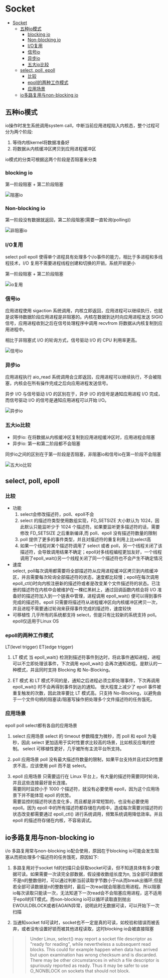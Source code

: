 # Socket

- [Socket](#socket)
  - [五种io模式](#%e4%ba%94%e7%a7%8dio%e6%a8%a1%e5%bc%8f)
    - [blocking io](#blocking-io)
    - [Non-blocking io](#non-blocking-io)
    - [I/O复用](#io%e5%a4%8d%e7%94%a8)
    - [信号io](#%e4%bf%a1%e5%8f%b7io)
    - [异步io](#%e5%bc%82%e6%ad%a5io)
    - [五大io比较](#%e4%ba%94%e5%a4%a7io%e6%af%94%e8%be%83)
  - [select, poll, epoll](#select-poll-epoll)
    - [比较](#%e6%af%94%e8%be%83)
    - [epoll的两种工作模式](#epoll%e7%9a%84%e4%b8%a4%e7%a7%8d%e5%b7%a5%e4%bd%9c%e6%a8%a1%e5%bc%8f)
    - [应用场景](#%e5%ba%94%e7%94%a8%e5%9c%ba%e6%99%af)
  - [io多路复用与non-blocking io](#io%e5%a4%9a%e8%b7%af%e5%a4%8d%e7%94%a8%e4%b8%8enon-blocking-io)

## 五种io模式

io操作时发生系统调用system call，中断当前应用进程陷入内核态，整个过程可分为两个阶段:  

1. 等待内核kernel将数据准备好
2. 将数据从内核缓冲区拷贝到应用进程缓冲区

io模式的分类可根据这两个阶段是否阻塞来分类

### blocking io

第一阶段阻塞 + 第二阶段阻塞

![阻塞io](blockingio.png)

### Non-blocking io

第一阶段没有数据就返回，第二阶段阻塞(需要一直轮询(polling))

![非阻塞io](non-blockingio.png)

### I/O复用

select poll epoll
使得单个进程具有处理多个i/o事件的能力，相比于多进程和多线程技术，I/O 复用不需要进程线程创建和切换的开销，系统开销更小

第一阶段阻塞 + 第二阶段阻塞

![io复用](io复用.png)

### 信号io

应用进程使用 sigaction 系统调用，内核立即返回，应用进程可以继续执行，也就是说等待数据阶段应用进程是非阻塞的。内核在数据到达时向应用进程发送 SIGIO 信号，应用进程收到之后在信号处理程序中调用 recvfrom 将数据从内核复制到应用进程中。

相比于非阻塞式 I/O 的轮询方式，信号驱动 I/O 的 CPU 利用率更高。

![信号io](信号io.png)

### 异步io

应用进程执行 aio_read 系统调用会立即返回，应用进程可以继续执行，不会被阻塞，内核会在所有操作完成之后向应用进程发送信号。

异步 I/O 与信号驱动 I/O 的区别在于，异步 I/O 的信号是通知应用进程 I/O 完成，而信号驱动 I/O 的信号是通知应用进程可以开始 I/O。

![异步io](异步io.png)

### 五大io比较

* 同步io: 在将数据从内核缓冲区复制到应用进程缓冲区时，应用进程会阻塞
* 异步io: 第一和第二阶段都不会阻塞

同步io之间的区别在于第一阶段是否阻塞，非阻塞io和信号io在第一阶段不会阻塞

![五大io比较](五大io比较.png)

## select, poll, epoll

### 比较

* 功能
  1. select会修改描述符，poll、epoll不会
  2. select 的描述符类型使用数组实现，FD_SETSIZE 大小默认为 1024，因此默认只能监听少于 1024 个描述符。如果要监听更多描述符的话，需要修改 FD_SETSIZE 之后重新编译,而 poll、epoll 没有描述符数量的限制
  3. poll 提供了更多的事件类型，并且对描述符的重复利用上比select高
  4. 如果一个线程对某个描述符调用了 select 或者 poll，另一个线程关闭了该描述符，会导致调用结果不确定；epoll对多线程编程更加友好，一个线程调用了epoll_wait()另一个线程关闭了同一个描述符也不会产生不确定情况
* 速度  
   select, poll每次调用都需要将全部描述符从应用进程缓冲区拷贝到内核缓冲区，并且需要每次轮询全部描述符的状态，速度都比较慢；epoll在每次调用epoll_ctl()时向内核注册新的描述符或者是改变某个文件描述符的状态。已注册的描述符在内核中会被维护在一棵红黑树上，通过回调函数内核会将 I/O 准备好的描述符加入到一个链表中管理，进程调用 epoll_wait() 便可以得到事件完成的描述符。epoll 只需要将描述符从进程缓冲区向内核缓冲区拷贝一次，并且进程不需要通过轮询来获得事件完成的描述符，速度较快
* 可移植性
  几乎所有的系统都支持 select，但是只有比较新的系统支持 poll。epoll仅适用于Linux OS

### epoll的两种工作模式

LT(level trigger) ET(edge trigger)

1. LT 模式
当 epoll_wait() 检测到描述符事件到达时，将此事件通知进程，进程可以不立即处理该事件，下次调用 epoll_wait() 会再次通知进程。是默认的一种模式，并且同时支持 Blocking 和 No-Blocking。

2. ET 模式
和 LT 模式不同的是，通知之后进程必须立即处理事件，下次再调用 epoll_wait() 时不会再得到事件到达的通知。
很大程度上减少了 epoll 事件被重复触发的次数，因此效率要比 LT 模式高。只支持 No-Blocking，以避免由于一个文件句柄的阻塞读/阻塞写操作把处理多个文件描述符的任务饿死。

### 应用场景

epoll poll select都有各自的应用场景

1. select 应用场景
select 的 timeout 参数精度为微秒，而 poll 和 epoll 为毫秒，因此 select 更加适用于实时性要求比较高的场景，比如核反应堆的控制。
select 可移植性更好，几乎被所有主流平台所支持。

2. poll 应用场景
poll 没有最大描述符数量的限制，如果平台支持并且对实时性要求不高，应该使用 poll 而不是 select。

3. epoll 应用场景
只需要运行在 Linux 平台上，有大量的描述符需要同时轮询，并且这些连接最好是长连接。  
需要同时监控小于 1000 个描述符，就没有必要使用 epoll，因为这个应用场景下并不能体现 epoll 的优势。  
需要监控的描述符状态变化多，而且都是非常短暂的，也没有必要使用 epoll。因为 epoll 中的所有描述符都存储在内核中，造成每次需要对描述符的状态改变都需要通过 epoll_ctl() 进行系统调用，频繁系统调用降低效率。并且 epoll 的描述符存储在内核，不容易调试。

## io多路复用与non-blocking io

i/o 多路复用常与non-blocking io配合使用，原因在于blocking io可能会发生阻塞从而把处理多个描述符的任务饿死，原因如下:  

 1. 多路复用对于socket fd的扫描只会获取socket可读，但不知道具体有多少数据可读。如果需要一次读完全部数据，假设接收数组长度为n, 当全部可读数据不是n的整数倍时，可以通过判断当前读取字节数小于n从而break出循环;但是若全部可读数据是n的整数倍时，最后一次read就会阻塞应用进程。所以阻塞io每次读取只能读一次，无法知道下一次read会不会阻塞应用进程，这不适用于epoll的ET模式。而non-blocking io可以循环读取直到抛出EWOULDBLOCK或者EAGAIN异常，说明此时无数据可读，可以开始下一次扫描

 2. 当通知socket fd可读时，socket也不一定是真的可读，如校验和错误而被丢弃，或者没有设置好锁而被其他进程读取，这时blocking io会被直接阻塞

   >> Under Linux, select() may report a socket file descriptor as "ready for reading", while nevertheless a subsequent read blocks.  This could for example happen when       data has arrived but upon examination has wrong checksum and is discarded.  There may be other circumstances in which a file descriptor is spuriously reported  as       ready.  Thus it may be safer to use O_NONBLOCK on sockets that should not block.